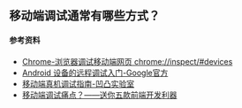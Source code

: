 ## 移动端调试通常有哪些方式？

#### 参考资料
- [Chrome-浏览器调试移动端网页 chrome://inspect/#devices](https://www.jianshu.com/p/4d6fbdddad5c)
- [Android 设备的远程调试入门-Google官方](https://developers.google.com/web/tools/chrome-devtools/remote-debugging?hl=zh-cn)
- [移动端真机调试指南-凹凸实验室](https://aotu.io/notes/2017/02/24/Mobile-debug/index.html)
- [移动端调试痛点？——送你五款前端开发利器](https://juejin.im/post/5b72e1f66fb9a009d018fb94)